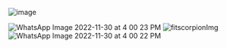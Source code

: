 ![image](https://github.com/Priyanshu-bit/Fit-scorpion-minor/assets/68877780/d5a1a17e-88f2-4ace-a394-9bda0d0ab25b)

![WhatsApp Image 2022-11-30 at 4 00 23 PM](https://github.com/Mausoomi12/Fit-scorpion-minor/assets/112415870/86817bc9-4b30-456c-9a3b-4911aa02cab0)
![fitscorpionImg](https://github.com/Mausoomi12/Fit-scorpion-minor/assets/112415870/5043f925-19f6-4bc5-a454-7c3cddced22f)
![WhatsApp Image 2022-11-30 at 4 00 22 PM](https://github.com/Mausoomi12/Fit-scorpion-minor/assets/112415870/4c1198f8-8345-47ee-ac5a-d54952a42557)
